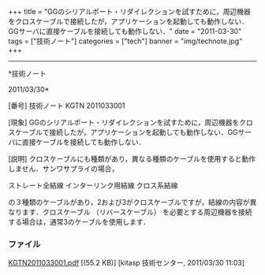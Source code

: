 ﻿+++
title = "GGのシリアルポート・リダイレクションを試すために，周辺機器をクロスケーブルで接続したが，アプリケーションを起動しても動作しない．GGサーバに直接ケーブルを接続しても動作しない．"
date = "2011-03-30"
tags = ["技術ノート"]
categories = ["tech"]
banner = "img/technote.jpg"
+++

-----------------------------------------------------------------------------------------------------------------------------

*技術ノート

2011/03/30*


[番号]
技術ノート KGTN 2011033001

[現象]
GGのシリアルポート・リダイレクションを試すために，周辺機器をクロスケーブルで接続したが，アプリケーションを起動しても動作しない．GGサーバに直接ケーブルを接続しても動作しない．

[説明]
クロスケーブルにも種類があり，異なる種類のケーブルを使用すると動作しません．サンワサプライの場合，

ストレート全結線
インターリンク用結線
クロス系結線

の３種類のケーブルがあり，2および3がクロスケーブルですが，結線の内容が異なります．クロスケーブル
（リバースケーブル）
を必要とする周辺機器を接続する場合は，通常3のケーブルを使用します．


### ファイル

 
 


[KGTN2011033001.pdf](http://techreport.kitasp.net/attachments/download/527/KGTN2011033001.pdf)
 [(55.2 KB)] [kitasp 技術センター, 2011/03/30
11:03]


 


 

